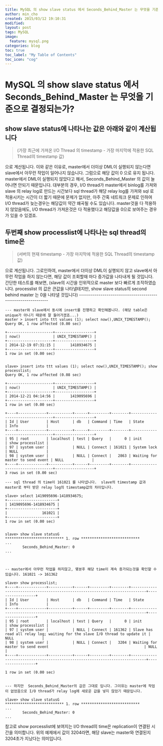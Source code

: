 ```yaml
---
title: MySQL 의 show slave status 에서 Seconds_Behind_Master 는 무엇을 기준으로 결정되는가
author: min_cho
created: 2015/03/12 19:10:31
modified:
layout: post
tags: MySQL
image:
  feature: mysql.png
categories: blog
toc: true
toc_label: "My Table of Contents"
toc_icon: "cog"
---
```



# MySQL 의 show slave status 에서 Seconds_Behind_Master 는 무엇을 기준으로 결정되는가?

## show slave status에 나타나는 값은 아래와 같이 계산됩니다

> (가장 최근에 가져온 I/O Thread 의 timestamp - 가장 마지막에 적용한 SQL Thread의 timestamp 값)

으로 계산됩니다. 이와 같은 이유로, master에서 더이상 DML이 실행되지 않는다면 slave에서 아무런 작업이 일어나지 않습니다. 그럼으로 해당 값이 0 으로 유지 됩니다. master에서 DML이 실행되지 않았다고 해서, Seconds_Behind_Master 의 값이 늘어나면 안되기 때문입니다. 대부분의 경우, I/O thread가 master에서 binlog를 가져와 slave 의 relay log로 만드는 시간보다 sql thread가 해당 relay log를 가져와 sql 로 적용시키는 시간이 더 짧기 때문에 문제가 없지만, 아주 간혹 네트워크 문제로 인하여 I/O thread가 늦는경우는 해당값이 약간 왜곡될 수도 있습니다. master것을 다 적용하지 않았음에도, I/O thread가 가져온것은 다 적용했다고 해당값을 0으로 보여주는 경우가 있을 수 있겠죠.

## 두번째 show processlist에 나타나는 sql thread의 time은

> (서버의 현재 timestamp - 가장 마지막에 적용한 SQL Thread의 timestamp 값)

으로 계산됩니다. 그로인하여, master에서 더이상 DML이 실행되지 않고 slave에서 아무런 작업을 하지 않는다면, 해당 값이 조회할때 마다 증가값을 나타내게 될 것입니다. 간단한 테스트를 해보면, (slave의 시간을 인위적으로 master 보다 빠르게 조작하였습니다. processlist 의 값은 큰값을 나타낼테지만, show slave status의 second behind master 는 0을 나타낼 것입니다) \--------------------------------------------------------------


    --- master와 slave에서 동시에 insert를 진행하고 확인해봅니다. (해당 table은 unique가 아니기 때문에 잘 들어가겠죠...)
    master > insert into ttt values (1); select now(),UNIX_TIMESTAMP();
    Query OK, 1 row affected (0.00 sec)

    +---------------------+------------------+
    | now()               | UNIX_TIMESTAMP() |
    +---------------------+------------------+
    | 2014-12-19 07:31:15 |       1418934675 |
    +---------------------+------------------+
    1 row in set (0.00 sec)


    slave> insert into ttt values (1); select now(),UNIX_TIMESTAMP(); show processlist;
    Query OK, 1 row affected (0.08 sec)

    +---------------------+------------------+
    | now()               | UNIX_TIMESTAMP() |
    +---------------------+------------------+
    | 2014-12-21 04:14:56 |       1419095696 |
    +---------------------+------------------+
    1 row in set (0.00 sec)

    +----+-------------+-----------+------+---------+--------+----------------------------------+------------------+
    | Id | User        | Host      | db   | Command | Time   | State                            | Info             |
    +----+-------------+-----------+------+---------+--------+----------------------------------+------------------+
    | 95 | root        | localhost | test | Query   |      0 | init                             | show processlist |
    | 97 | system user |           | NULL | Connect | 161021 | System lock                      | NULL             |
    | 98 | system user |           | NULL | Connect |   2863 | Waiting for master to send event | NULL             |
    +----+-------------+-----------+------+---------+--------+----------------------------------+------------------+
    3 rows in set (0.00 sec)

    --- sql thread 의 time이 161021 를 나타냅니다.  slave의 timestamp 값과 master로 부터 받은 relay log의 timestamp값의 차이입니다.

    slave> select 1419095696-1418934675;
    +-----------------------+
    | 1419095696-1418934675 |
    +-----------------------+
    |                161021 |
    +-----------------------+
    1 row in set (0.00 sec)


    slave> show slave statusG
    *************************** 1. row ***************************
    ...
            Seconds_Behind_Master: 0
    ...



    -- master에서 아무런 작업을 하지않고, 몇분후 해당 time이 계속 증가되는것을 확인할 수 있습니다. 161021 -> 161362

    slave> show processlist;
    +----+-------------+-----------+------+---------+--------+-----------------------------------------------------------------------------+------------------+
    | Id | User        | Host      | db   | Command | Time   | State                                                                       | Info             |
    +----+-------------+-----------+------+---------+--------+-----------------------------------------------------------------------------+------------------+
    | 95 | root        | localhost | test | Query   |      0 | init                                                                        | show processlist |
    | 97 | system user |           | NULL | Connect | 161362 | Slave has read all relay log; waiting for the slave I/O thread to update it | NULL             |
    | 98 | system user |           | NULL | Connect |   3204 | Waiting for master to send event                                            | NULL             |
    +----+-------------+-----------+------+---------+--------+-----------------------------------------------------------------------------+------------------+

    1 row in set (0.00 sec)


    --- 하지만  Seconds_Behind_Master의 값은 그대로 입니다. 그이유는 master에 작업이 없었음으로 I/O thread가 relay log에 새로운 값을 넣지 않았기 때문입니다.

    slave> show slave statusG
    *************************** 1. row ***************************
    ...
            Seconds_Behind_Master: 0
    ...

참고로 show porcesslist에 보여지는 I/O thread의 time은 replication이 연결된 시간을 의미합니다. 위의 예제에서 값이 3204라면, 해당 slave는 master와 연결된지 3204초가 지났다는 의미입니다.
